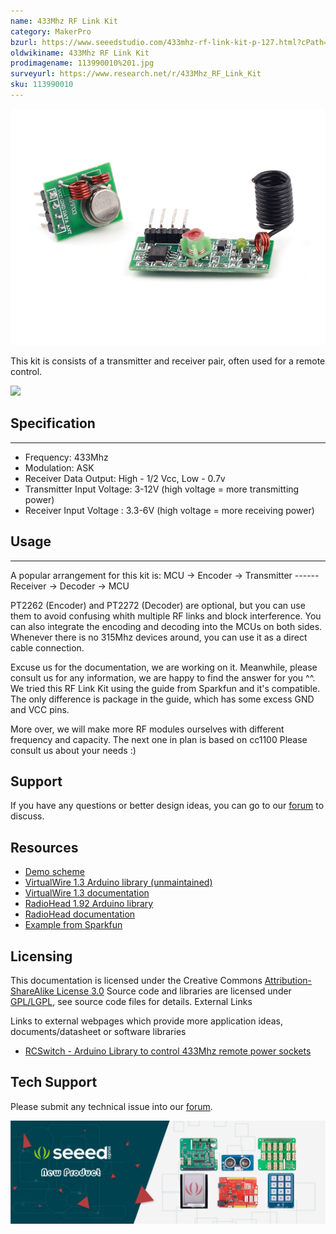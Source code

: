 ```yaml
---
name: 433Mhz RF Link Kit
category: MakerPro
bzurl: https://www.seeedstudio.com/433mhz-rf-link-kit-p-127.html?cPath=139_140
oldwikiname: 433Mhz RF Link Kit
prodimagename: 113990010%201.jpg
surveyurl: https://www.research.net/r/433Mhz_RF_Link_Kit
sku: 113990010
---
```


![](https://github.com/SeeedDocument/433Mhz_RF_Link_Kit/raw/master/img/113990010%201.jpg)

This kit is consists of a transmitter and receiver pair, often used for a remote control.

[![](https://github.com/SeeedDocument/Seeed-WiKi/raw/master/docs/images/300px-Get_One_Now_Banner-ragular.png)](http://www.seeedstudio.com/depot/433mhz-rf-link-kit-p-127.html?cPath=139_140)

## Specification
---
- Frequency: 433Mhz
- Modulation: ASK
- Receiver Data Output: High - 1/2 Vcc, Low - 0.7v
- Transmitter Input Voltage: 3-12V (high voltage = more transmitting power)
- Receiver Input Voltage : 3.3-6V (high voltage = more receiving power)

## Usage
---
A popular arrangement for this kit is: MCU -> Encoder -> Transmitter ------ Receiver -> Decoder -> MCU

PT2262 (Encoder) and PT2272 (Decoder) are optional, but you can use them to avoid confusing whith multiple RF links and block interference. You can also integrate the encoding and decoding into the MCUs on both sides. Whenever there is no 315Mhz devices around, you can use it as a direct cable connection.

Excuse us for the documentation, we are working on it. Meanwhile, please consult us for any information, we are happy to find the answer for you ^^. We tried this RF Link Kit using the guide from Sparkfun and it's compatible. The only difference is package in the guide, which has some excess GND and VCC pins.

More over, we will make more RF modules ourselves with different frequency and capacity. The next one in plan is based on cc1100 Please consult us about your needs :)

## Support

If you have any questions or better design ideas, you can go to our [forum](https://community.seeedstudio.com/) to discuss.

## Resources

- [Demo scheme](https://github.com/SeeedDocument/433Mhz_RF_Link_Kit/raw/master/res/315MRFlink.pdf)
- [VirtualWire 1.3 Arduino library (unmaintained)](https://github.com/SeeedDocument/433Mhz_RF_Link_Kit/raw/master/res/VirtualWire.rar)
- [VirtualWire 1.3 documentation](https://github.com/SeeedDocument/433Mhz_RF_Link_Kit/raw/master/res/VirtualWire.pdf)
- [RadioHead 1.92 Arduino library](http://www.airspayce.com/mikem/arduino/RadioHead/RadioHead-1.92.zip)
- [RadioHead documentation](http://www.airspayce.com/mikem/arduino/RadioHead/)
- [Example from Sparkfun](https://github.com/SeeedDocument/433Mhz_RF_Link_Kit/raw/master/res/KLP_Walkthrough.pdf)

## Licensing

This documentation is licensed under the Creative Commons [Attribution-ShareAlike License 3.0](https://creativecommons.org/licenses/by-sa/3.0/) Source code and libraries are licensed under [GPL/LGPL](http://www.gnu.org/licenses/gpl.html), see source code files for details.
External Links

Links to external webpages which provide more application ideas, documents/datasheet or software libraries
- [RCSwitch - Arduino Library to control 433Mhz remote power sockets](http://code.google.com/p/rc-switch)

## Tech Support
Please submit any technical issue into our [forum](http://forum.seeedstudio.com/). <br /><p style="text-align:center"><a href="https://www.seeedstudio.com/act-4.html?utm_source=wiki&utm_medium=wikibanner&utm_campaign=newproducts" target="_blank"><img src="https://github.com/SeeedDocument/Wiki_Banner/raw/master/new_product.jpg" /></a></p>
